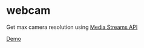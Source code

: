 # webcam
Get max camera resolution using [Media Streams API](https://developer.mozilla.org/en-US/docs/Web/API/MediaDevices/getUserMedia)

[Demo](https://camera.choopong.com/)

